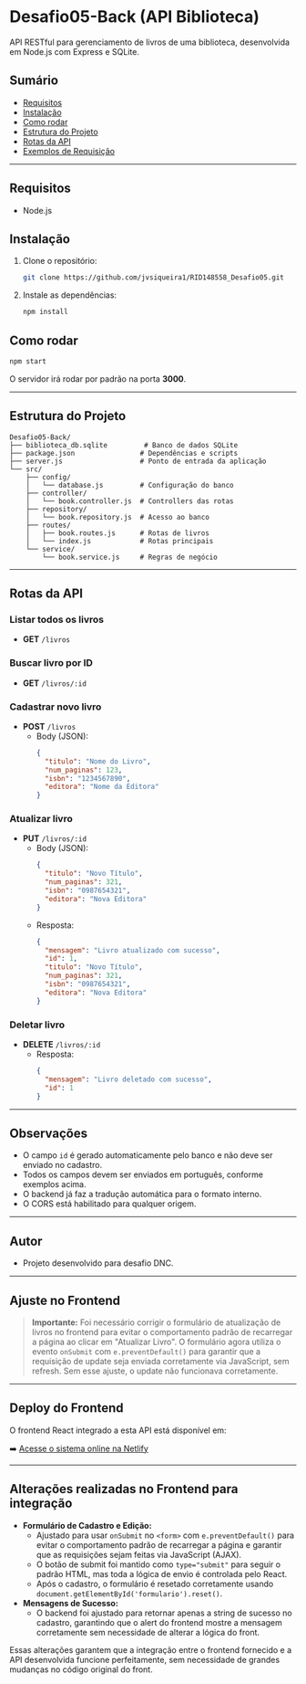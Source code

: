 # Desafio05-Back (API Biblioteca)

API RESTful para gerenciamento de livros de uma biblioteca, desenvolvida em Node.js com Express e SQLite.

## Sumário
- [Requisitos](#requisitos)
- [Instalação](#instalação)
- [Como rodar](#como-rodar)
- [Estrutura do Projeto](#estrutura-do-projeto)
- [Rotas da API](#rotas-da-api)
- [Exemplos de Requisição](#exemplos-de-requisição)

---

## Requisitos
- Node.js

## Instalação

1. Clone o repositório:
   ```bash
   git clone https://github.com/jvsiqueira1/RID148558_Desafio05.git
   ```
2. Instale as dependências:
   ```bash
   npm install
   ```

## Como rodar

```bash
npm start
```

O servidor irá rodar por padrão na porta **3000**.

---

## Estrutura do Projeto

```
Desafio05-Back/
├── biblioteca_db.sqlite         # Banco de dados SQLite
├── package.json                # Dependências e scripts
├── server.js                   # Ponto de entrada da aplicação
└── src/
    ├── config/
    │   └── database.js         # Configuração do banco
    ├── controller/
    │   └── book.controller.js  # Controllers das rotas
    ├── repository/
    │   └── book.repository.js  # Acesso ao banco
    ├── routes/
    │   ├── book.routes.js      # Rotas de livros
    │   └── index.js            # Rotas principais
    └── service/
        └── book.service.js     # Regras de negócio
```

---

## Rotas da API

### Listar todos os livros
- **GET** `/livros`

### Buscar livro por ID
- **GET** `/livros/:id`

### Cadastrar novo livro
- **POST** `/livros`
  - Body (JSON):
    ```json
    {
      "titulo": "Nome do Livro",
      "num_paginas": 123,
      "isbn": "1234567890",
      "editora": "Nome da Editora"
    }
    ```

### Atualizar livro
- **PUT** `/livros/:id`
  - Body (JSON):
    ```json
    {
      "titulo": "Novo Título",
      "num_paginas": 321,
      "isbn": "0987654321",
      "editora": "Nova Editora"
    }
    ```
  - Resposta:
    ```json
    {
      "mensagem": "Livro atualizado com sucesso",
      "id": 1,
      "titulo": "Novo Título",
      "num_paginas": 321,
      "isbn": "0987654321",
      "editora": "Nova Editora"
    }
    ```

### Deletar livro
- **DELETE** `/livros/:id`
  - Resposta:
    ```json
    {
      "mensagem": "Livro deletado com sucesso",
      "id": 1
    }
    ```

---

## Observações
- O campo `id` é gerado automaticamente pelo banco e não deve ser enviado no cadastro.
- Todos os campos devem ser enviados em português, conforme exemplos acima.
- O backend já faz a tradução automática para o formato interno.
- O CORS está habilitado para qualquer origem.

---

## Autor
- Projeto desenvolvido para desafio DNC. 

---

## Ajuste no Frontend

> **Importante:**
> Foi necessário corrigir o formulário de atualização de livros no frontend para evitar o comportamento padrão de recarregar a página ao clicar em "Atualizar Livro". O formulário agora utiliza o evento `onSubmit` com `e.preventDefault()` para garantir que a requisição de update seja enviada corretamente via JavaScript, sem refresh. Sem esse ajuste, o update não funcionava corretamente.

--- 

## Deploy do Frontend

O frontend React integrado a esta API está disponível em:

➡️ [Acesse o sistema online na Netlify](https://glowing-kashata-bbde2b.netlify.app/)

---

## Alterações realizadas no Frontend para integração

- **Formulário de Cadastro e Edição:**
  - Ajustado para usar `onSubmit` no `<form>` com `e.preventDefault()` para evitar o comportamento padrão de recarregar a página e garantir que as requisições sejam feitas via JavaScript (AJAX).
  - O botão de submit foi mantido como `type="submit"` para seguir o padrão HTML, mas toda a lógica de envio é controlada pelo React.
  - Após o cadastro, o formulário é resetado corretamente usando `document.getElementById('formulario').reset()`.
- **Mensagens de Sucesso:**
  - O backend foi ajustado para retornar apenas a string de sucesso no cadastro, garantindo que o alert do frontend mostre a mensagem corretamente sem necessidade de alterar a lógica do front.

Essas alterações garantem que a integração entre o frontend fornecido e a API desenvolvida funcione perfeitamente, sem necessidade de grandes mudanças no código original do front. 